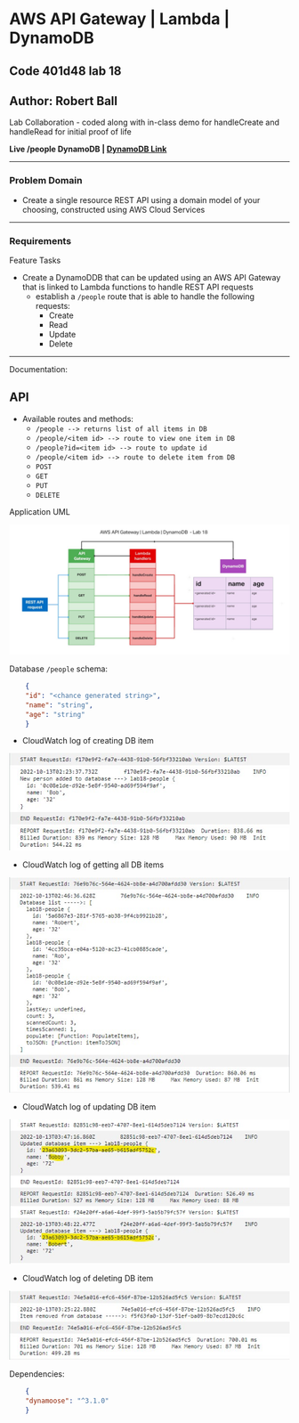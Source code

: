 # AWS API Gateway | Lambda | DynamoDB

## Code 401d48 lab 18

## Author: Robert Ball

Lab Collaboration - coded along with in-class demo for handleCreate and handleRead for initial proof of life

**Live /people DynamoDB | [DynamoDB Link](https://lske4q71q5.execute-api.us-west-2.amazonaws.com/lab18/people)**

---

### Problem Domain

* Create a single resource REST API using a domain model of your choosing, constructed using AWS Cloud Services

---

### Requirements

Feature Tasks

* Create a DynamoDDB that can be updated using an AWS API Gateway that is linked to Lambda functions to handle REST API requests
  * establish a `/people` route that is able to handle the following requests:
    * Create
    * Read
    * Update
    * Delete

---

Documentation:

## API

* Available routes and methods:
  * `/people --> returns list of all items in DB`
  * `/people/<item id> --> route to view one item in DB`
  * `/people?id=<item id> --> route to update id`
  * `/people/<item id> --> route to delete item from DB`
  * `POST`
  * `GET`
  * `PUT`
  * `DELETE`

Application UML

![UML lab18](./assets/lab18uml.jpg)

Database `/people` schema:

```JSON
    {
    "id": "<chance generated string>",
    "name": "string",
    "age": "string"
    }
```

* CloudWatch log of creating DB item

![cloudwatch log create](./assets/lab18Create.jpg)

* CloudWatch log of getting all DB items

![cloudwatch log create](./assets/lab18Get.jpg)

* CloudWatch log of updating DB item

![cloudwatch log create](./assets/lab18Update.jpg)

* CloudWatch log of deleting DB item

![cloudwatch log create](./assets/lab18Delete.jpg)

Dependencies:

```JSON
    {
    "dynamoose": "^3.1.0"
    }
```
